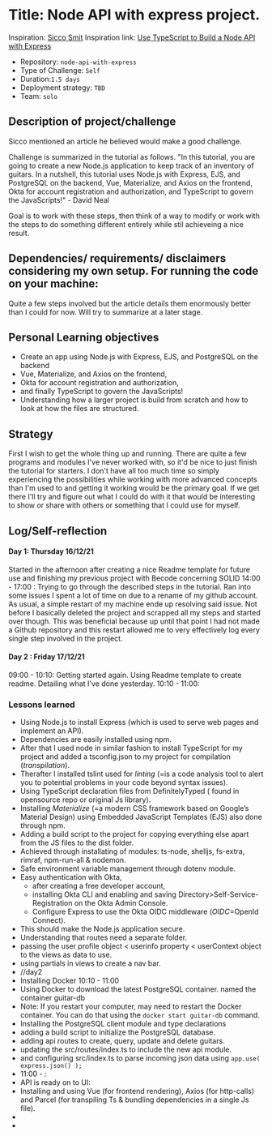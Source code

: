 # Title: Node API with express project. 
Inspiration: [Sicco Smit](https://github.com/Sick-0)
Inspiration link: [Use TypeScript to Build a Node API with Express](https://developer.okta.com/blog/2018/11/15/node-express-typescript)

- Repository: `node-api-with-express`
- Type of Challenge: `Self`
- Duration:`1.5 days`
- Deployment strategy: `TBD`
- Team: `solo`

## Description of project/challenge

Sicco mentioned an article he believed would make a good challenge. 

Challenge is summarized in the tutorial as follows. 
"In this tutorial, you are going to create a new Node.js application to keep track of an inventory of guitars. In a nutshell, this tutorial uses Node.js with Express, EJS, and PostgreSQL on the backend, Vue, Materialize, and Axios on the frontend, Okta for account registration and authorization, and TypeScript to govern the JavaScripts!" - David Neal 

Goal is to work with these steps, then think of a way to modify or work with the steps to do something different entirely while stil achieveing a nice result. 


## Dependencies/ requirements/ disclaimers considering my own setup. For running the code on your machine: 
Quite a few steps involved but the article details them enormously better than I could for now. Will try to summarize at a later stage. 


## Personal Learning objectives  

- Create an app using Node.js with Express, EJS, and PostgreSQL on the backend 
- Vue, Materialize, and Axios on the frontend, 
- Okta for account registration and authorization, 
- and finally TypeScript to govern the JavaScripts!
- Understanding how a larger project is build from scratch and how to look at how the files are structured. 
 

## Strategy

First I wish to get the whole thing up and running. There are quite a few programs and modules I've never worked with, so it'd be nice to just finish the tutorial for starters. I don't have all too much time so simply experiencing the possibilities while working with more advanced concepts than I'm used to and getting it working would be the primary goal. 
If we get there I'll try and figure out what I could do with it that would be interesting to show or share with others or something that I could use for myself.  


## Log/Self-reflection

#### Day 1: Thursday 16/12/21  

Started in the afternoon after creating a nice Readme template for future use and finishing my previous project with Becode concerning SOLID
14:00 - 17:00 : Trying to go through the described steps in the tutorial.  Ran into some issues I spent a lot of time on due to a rename of my github account. As usual, a simple restart of my machine ende up resolving said issue.  Not before I basically deleted the project and scrapped all my steps and started over though.  This was beneficial because up until that point I had not made a Github repository and this restart allowed me to very effectively log every single step involved in the project.  

#### Day 2 : Friday 17/12/21

09:00 - 10:10: Getting started again. Using Readme template to create readme. Detailing what I've done yesterday. 
10:10 - 11:00: 

### Lessons learned

- Using Node.js to install Express (which is used to serve web pages and implement an API). 
- Dependencies are easily installed using npm.  
- After that I used node in similar fashion to install TypeScript for my project and added a tsconfig.json to my project for compilation (*transpilation*).  
- Therafter I installed tslint used for *linting* (=is a code analysis tool to alert you to potential problems in your code beyond syntax issues).  
- Using TypeScript declaration files from DefinitelyTyped ( found in opensource repo or original Js library).  
- Installing *Materialize* (=a modern CSS framework based on Google’s Material Design) using Embedded JavaScript Templates (EJS) also done through npm. 
- Adding a build script to the project for copying everything else apart from the JS files to the dist folder.   
- Achieved through installating of modules: ts-node, shelljs, fs-extra, rimraf, npm-run-all & nodemon.  
- Safe environment variable management through dotenv module.
- Easy authentication with Okta,  
  - after creating a free developer account,  
  - installing Okta CLI and enabling and saving Directory>Self-Service-Registration on the Okta Admin Console.  
  - Configure Express to use the Okta OIDC middleware (*OIDC*=OpenId Connect).  
- This should make the Node.js application secure. 
- Understanding that routes need a separate folder. 
- passing the user profile object < userinfo property < userContext object to the views as data to use. 
- using partials in views to create a nav bar. 
- //day2 
- Installing Docker 10:10 - 11:00
- Using Docker to download the latest PostgreSQL container. named the container guitar-db
- Note: If you restart your computer, may need to restart the Docker container. You can do that using the `docker start guitar-db` command.
- Installing the PostgreSQL client module and type declarations 
- adding a build script to initialize the PostgreSQL database. 
- adding api routes to create, query, update and delete guitars. 
- updating the src/routes/index.ts to include the new api module.
- and configuring src/index.ts to parse incoming json data using `app.use( express.json() );`
- 11:00 - : 
- API is ready on to UI:
- Installing and using Vue (for frontend rendering), Axios (for http-calls) and Parcel (for transpiling Ts  & bundling dependencies in a single Js file).
- 
- 



